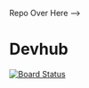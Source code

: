 Repo Over Here -->

# Devhub

[![Board Status](https://dev.azure.com/fabianoCarregas/cb7c50ae-e86a-49ae-9e20-8abe3fccac13/13847e92-f4cd-4ecb-a942-2e64dd95e095/_apis/work/boardbadge/ec4153b1-2d86-4737-aedb-ea59b57042a4?columnOptions=1)](https://dev.azure.com/fabianoCarregas/cb7c50ae-e86a-49ae-9e20-8abe3fccac13/_boards/board/t/13847e92-f4cd-4ecb-a942-2e64dd95e095/Microsoft.EpicCategory/)
